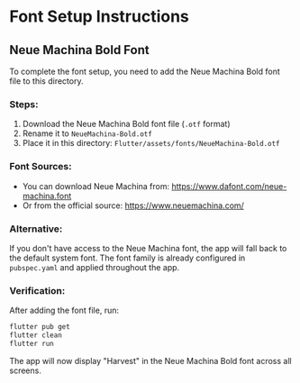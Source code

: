 # Font Setup Instructions

## Neue Machina Bold Font

To complete the font setup, you need to add the Neue Machina Bold font file to this directory.

### Steps:
1. Download the Neue Machina Bold font file (`.otf` format)
2. Rename it to `NeueMachina-Bold.otf`
3. Place it in this directory: `Flutter/assets/fonts/NeueMachina-Bold.otf`

### Font Sources:
- You can download Neue Machina from: https://www.dafont.com/neue-machina.font
- Or from the official source: https://www.neuemachina.com/

### Alternative:
If you don't have access to the Neue Machina font, the app will fall back to the default system font. The font family is already configured in `pubspec.yaml` and applied throughout the app.

### Verification:
After adding the font file, run:
```bash
flutter pub get
flutter clean
flutter run
```

The app will now display "Harvest" in the Neue Machina Bold font across all screens.
